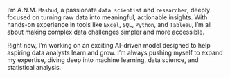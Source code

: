 I’m A.N.M. `Mashud`, a passionate `data scientist` and `researcher`, deeply focused on turning raw data into meaningful, actionable insights. With hands-on experience in tools like `Excel`, `SQL`, `Python`, and `Tableau`, I’m all about making complex data challenges simpler and more accessible.

Right now, I’m working on an exciting AI-driven model designed to help aspiring data analysts learn and grow. I’m always pushing myself to expand my expertise, diving deep into machine learning, data science, and statistical analysis.


<!-- Write your biography here. Tell the world about yourself. Link to your favorite [subreddit](http://reddit.com). You can put a picture in, too. The code is already in, just name your picture `prof_pic.jpg` and put it in the `img/` folder.

Put your address / P.O. box / other info right below your picture. You can also disable any these elements by editing `profile` property of the YAML header of your `_pages/about.md`. Edit `_bibliography/papers.bib` and Jekyll will render your [publications page](/al-folio/publications/) automatically.

Link to your social media connections, too. This theme is set up to use [Font Awesome icons](https://fontawesome.com/) and [Academicons](https://jpswalsh.github.io/academicons/), like the ones below. Add your Facebook, Twitter, LinkedIn, Google Scholar, or just disable all of them. -->
